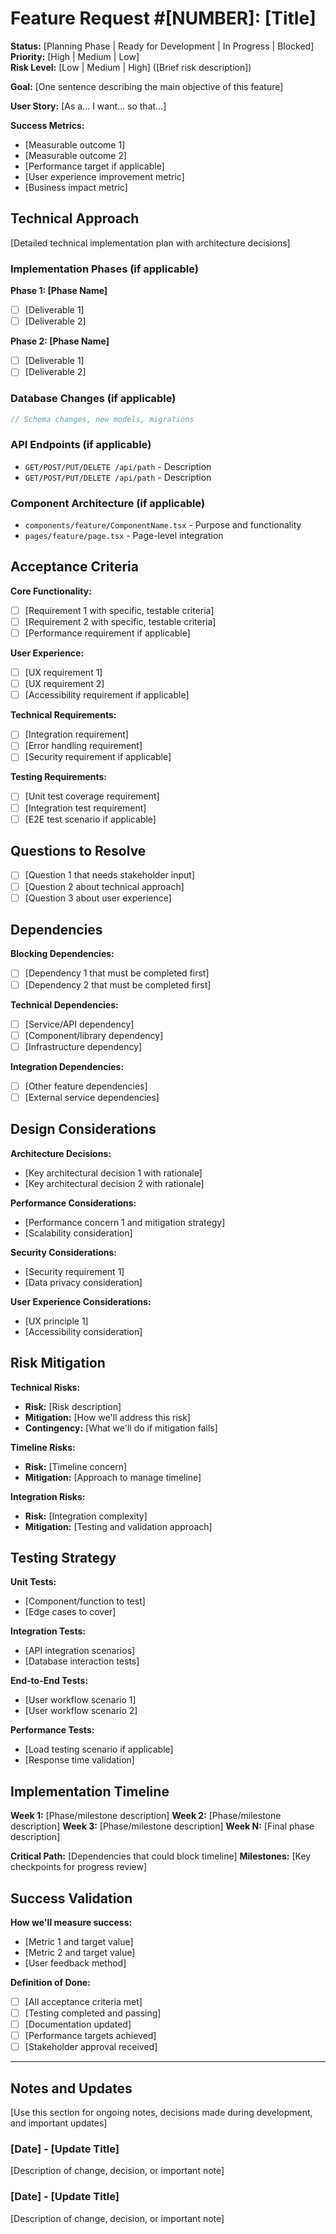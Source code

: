 # Feature Request #[NUMBER]: [Title]

**Status:** [Planning Phase | Ready for Development | In Progress | Blocked]  
**Priority:** [High | Medium | Low]  
**Risk Level:** [Low | Medium | High] ([Brief risk description])

**Goal:** [One sentence describing the main objective of this feature]

**User Story:** [As a... I want... so that...] 

**Success Metrics:**
- [Measurable outcome 1]
- [Measurable outcome 2]
- [Performance target if applicable]
- [User experience improvement metric]
- [Business impact metric]

## Technical Approach

[Detailed technical implementation plan with architecture decisions]

### Implementation Phases (if applicable)
**Phase 1: [Phase Name]**
- [ ] [Deliverable 1]
- [ ] [Deliverable 2]

**Phase 2: [Phase Name]**
- [ ] [Deliverable 1] 
- [ ] [Deliverable 2]

### Database Changes (if applicable)
```typescript
// Schema changes, new models, migrations
```

### API Endpoints (if applicable)
- `GET/POST/PUT/DELETE /api/path` - Description
- `GET/POST/PUT/DELETE /api/path` - Description

### Component Architecture (if applicable)
- `components/feature/ComponentName.tsx` - Purpose and functionality
- `pages/feature/page.tsx` - Page-level integration

## Acceptance Criteria

**Core Functionality:**
- [ ] [Requirement 1 with specific, testable criteria]
- [ ] [Requirement 2 with specific, testable criteria]
- [ ] [Performance requirement if applicable]

**User Experience:**
- [ ] [UX requirement 1]
- [ ] [UX requirement 2]
- [ ] [Accessibility requirement if applicable]

**Technical Requirements:**
- [ ] [Integration requirement]
- [ ] [Error handling requirement]
- [ ] [Security requirement if applicable]

**Testing Requirements:**
- [ ] [Unit test coverage requirement]
- [ ] [Integration test requirement]
- [ ] [E2E test scenario if applicable]

## Questions to Resolve

- [ ] [Question 1 that needs stakeholder input]
- [ ] [Question 2 about technical approach]  
- [ ] [Question 3 about user experience]

## Dependencies

**Blocking Dependencies:**
- [ ] [Dependency 1 that must be completed first]
- [ ] [Dependency 2 that must be completed first]

**Technical Dependencies:**
- [ ] [Service/API dependency]
- [ ] [Component/library dependency]
- [ ] [Infrastructure dependency]

**Integration Dependencies:**
- [ ] [Other feature dependencies]
- [ ] [External service dependencies]

## Design Considerations

**Architecture Decisions:**
- [Key architectural decision 1 with rationale]
- [Key architectural decision 2 with rationale]

**Performance Considerations:**
- [Performance concern 1 and mitigation strategy]
- [Scalability consideration]

**Security Considerations:**
- [Security requirement 1]
- [Data privacy consideration]

**User Experience Considerations:**
- [UX principle 1]
- [Accessibility consideration]

## Risk Mitigation

**Technical Risks:**
- **Risk:** [Risk description]
- **Mitigation:** [How we'll address this risk]
- **Contingency:** [What we'll do if mitigation fails]

**Timeline Risks:**
- **Risk:** [Timeline concern]
- **Mitigation:** [Approach to manage timeline]

**Integration Risks:**
- **Risk:** [Integration complexity]
- **Mitigation:** [Testing and validation approach]

## Testing Strategy

**Unit Tests:**
- [Component/function to test]
- [Edge cases to cover]

**Integration Tests:**
- [API integration scenarios]
- [Database interaction tests]

**End-to-End Tests:**
- [User workflow scenario 1]
- [User workflow scenario 2]

**Performance Tests:**
- [Load testing scenario if applicable]
- [Response time validation]

## Implementation Timeline

**Week 1:** [Phase/milestone description]
**Week 2:** [Phase/milestone description]
**Week 3:** [Phase/milestone description]
**Week N:** [Final phase description]

**Critical Path:** [Dependencies that could block timeline]
**Milestones:** [Key checkpoints for progress review]

## Success Validation

**How we'll measure success:**
- [Metric 1 and target value]
- [Metric 2 and target value]
- [User feedback method]

**Definition of Done:**
- [ ] [All acceptance criteria met]
- [ ] [Testing completed and passing]
- [ ] [Documentation updated]
- [ ] [Performance targets achieved]
- [ ] [Stakeholder approval received]

---

## Notes and Updates

[Use this section for ongoing notes, decisions made during development, and important updates]

### [Date] - [Update Title]
[Description of change, decision, or important note]

### [Date] - [Update Title]  
[Description of change, decision, or important note]